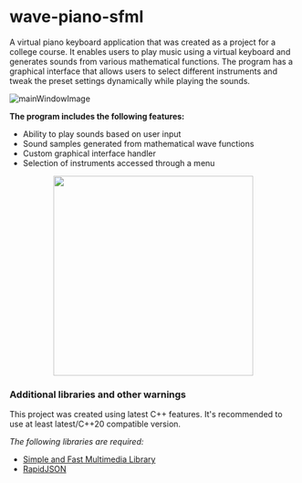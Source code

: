 # wave-piano-sfml
A virtual piano keyboard application that was created as a project for a college course. It enables users to play music using a virtual keyboard and generates sounds from various mathematical functions. The program has a graphical interface that allows users to select different instruments and tweak the preset settings dynamically while playing the sounds.

![mainWindowImage](./resources/PianoScreen_01.PNG?raw=true)

**The program includes the following features:**

- Ability to play sounds based on user input
- Sound samples generated from mathematical wave functions
- Custom graphical interface handler
- Selection of instruments accessed through a menu

<p align="center">
  <img height="350" src="./resources/PianoScreen_02.PNG?raw=true">
</p>

### Additional libraries and other warnings
This project was created using latest C++ features. It's recommended to use at least latest/C++20 compatible version.

*The following libraries are required:*
- [Simple and Fast Multimedia Library](https://github.com/SFML/SFML)
- [RapidJSON](https://github.com/Tencent/rapidjson)
